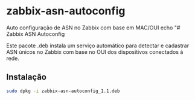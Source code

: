 # zabbix-asn-autoconfig
Auto configuração de ASN no Zabbix com base em MAC/OUI
echo "# Zabbix ASN Autoconfig

Este pacote .deb instala um serviço automático para detectar e cadastrar ASN únicos no Zabbix com base no OUI dos dispositivos conectados à rede.

## Instalação

```bash
sudo dpkg -i zabbix-asn-autoconfig_1.1.deb
